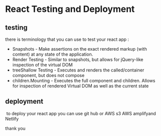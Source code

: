 # React Testing and Deployment

## testing

there is terminology that you can use to test your react app :

- Snapshots - Make assertions on the exact rendered markup (with content) at any state of the application.
- Render Testing - Similar to snapshots, but allows for jQuery-like inspection of the virtual DOM 
- treeShallow Testing - Executes and renders the called/container component, but does not compose 
- children.Mounting - Executes the full component and children. Allows for inspection of rendered Virtual DOM as well as the current state

## deployment

 to deploy your react app you can use git hub or AWS s3 AWS amplifyand Netlify

thank you 